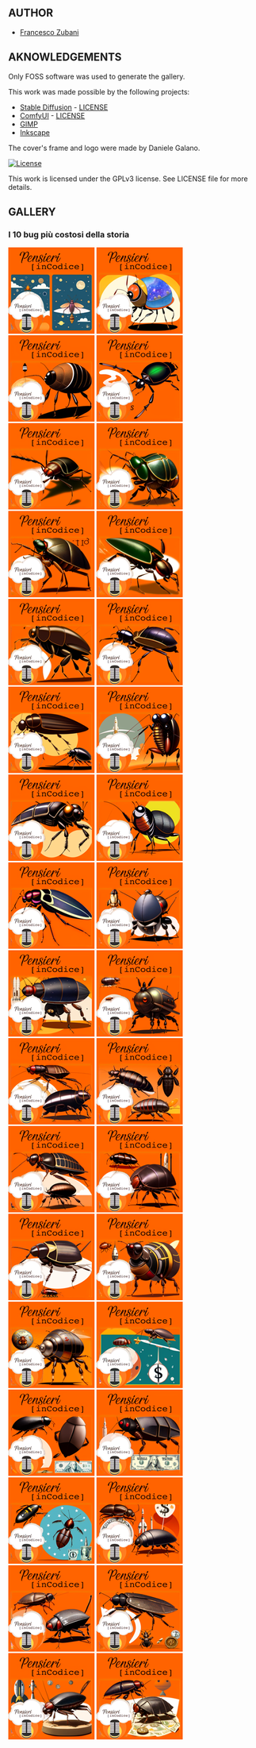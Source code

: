 ## AUTHOR

- [Francesco Zubani](https://www.linkedin.com/in/francesco-zubani-5957081a6/)

## AKNOWLEDGEMENTS

Only FOSS software was used to generate the gallery.

This work was made possible by the following projects:

- [Stable Diffusion](https://github.com/CompVis/stable-diffusion) - [LICENSE](https://github.com/CompVis/stable-diffusion/blob/main/LICENSE)
- [ComfyUI](https://github.com/comfyanonymous/ComfyUI) - [LICENSE](https://github.com/comfyanonymous/ComfyUI/blob/master/LICENSE)
- [GIMP](https://www.gimp.org/)
- [Inkscape](https://inkscape.org/)

The cover's frame and logo were made by Daniele Galano.

[![License](https://img.shields.io/badge/License-GPL%20v3-blue.svg)](http://www.gnu.org/licenses/gpl-3.0)

This work is licensed under the GPLv3 license.
See LICENSE file for more details.

## GALLERY

### I 10 bug più costosi della storia

<div class="gallery">
  <a href="PIC2_01.png"><img class="thumbnail" src="./thumbs/PIC2_01.png" alt="PIC2_01"></a>
  <a href="PIC2_02.png"><img class="thumbnail" src="./thumbs/PIC2_02.png" alt="PIC2_02"></a>
  <a href="PIC2_03.png"><img class="thumbnail" src="./thumbs/PIC2_03.png" alt="PIC2_03"></a>
  <a href="PIC2_04.png"><img class="thumbnail" src="./thumbs/PIC2_04.png" alt="PIC2_04"></a>
  <a href="PIC2_05.png"><img class="thumbnail" src="./thumbs/PIC2_05.png" alt="PIC2_05"></a>
  <a href="PIC2_06.png"><img class="thumbnail" src="./thumbs/PIC2_06.png" alt="PIC2_06"></a>
  <a href="PIC2_07.png"><img class="thumbnail" src="./thumbs/PIC2_07.png" alt="PIC2_07"></a>
  <a href="PIC2_08.png"><img class="thumbnail" src="./thumbs/PIC2_08.png" alt="PIC2_08"></a>
  <a href="PIC2_09.png"><img class="thumbnail" src="./thumbs/PIC2_09.png" alt="PIC2_09"></a>
  <a href="PIC2_10.png"><img class="thumbnail" src="./thumbs/PIC2_10.png" alt="PIC2_10"></a>
  <a href="PIC2_11.png"><img class="thumbnail" src="./thumbs/PIC2_11.png" alt="PIC2_11"></a>
  <a href="PIC2_12.png"><img class="thumbnail" src="./thumbs/PIC2_12.png" alt="PIC2_12"></a>
  <a href="PIC2_13.png"><img class="thumbnail" src="./thumbs/PIC2_13.png" alt="PIC2_13"></a>
  <a href="PIC2_14.png"><img class="thumbnail" src="./thumbs/PIC2_14.png" alt="PIC2_14"></a>
  <a href="PIC2_15.png"><img class="thumbnail" src="./thumbs/PIC2_15.png" alt="PIC2_15"></a>
  <a href="PIC2_16.png"><img class="thumbnail" src="./thumbs/PIC2_16.png" alt="PIC2_16"></a>
  <a href="PIC2_17.png"><img class="thumbnail" src="./thumbs/PIC2_17.png" alt="PIC2_17"></a>
  <a href="PIC2_18.png"><img class="thumbnail" src="./thumbs/PIC2_18.png" alt="PIC2_18"></a>
  <a href="PIC2_19.png"><img class="thumbnail" src="./thumbs/PIC2_19.png" alt="PIC2_19"></a>
  <a href="PIC2_20.png"><img class="thumbnail" src="./thumbs/PIC2_20.png" alt="PIC2_20"></a>
  <a href="PIC2_21.png"><img class="thumbnail" src="./thumbs/PIC2_21.png" alt="PIC2_21"></a>
  <a href="PIC2_22.png"><img class="thumbnail" src="./thumbs/PIC2_22.png" alt="PIC2_22"></a>
  <a href="PIC2_23.png"><img class="thumbnail" src="./thumbs/PIC2_23.png" alt="PIC2_23"></a>
  <a href="PIC2_24.png"><img class="thumbnail" src="./thumbs/PIC2_24.png" alt="PIC2_24"></a>
  <a href="PIC2_25.png"><img class="thumbnail" src="./thumbs/PIC2_25.png" alt="PIC2_25"></a>
  <a href="PIC2_26.png"><img class="thumbnail" src="./thumbs/PIC2_26.png" alt="PIC2_26"></a>
  <a href="PIC2_27.png"><img class="thumbnail" src="./thumbs/PIC2_27.png" alt="PIC2_27"></a>
  <a href="PIC2_28.png"><img class="thumbnail" src="./thumbs/PIC2_28.png" alt="PIC2_28"></a>
  <a href="PIC2_29.png"><img class="thumbnail" src="./thumbs/PIC2_29.png" alt="PIC2_29"></a>
  <a href="PIC2_30.png"><img class="thumbnail" src="./thumbs/PIC2_30.png" alt="PIC2_30"></a>
  <a href="PIC2_31.png"><img class="thumbnail" src="./thumbs/PIC2_31.png" alt="PIC2_31"></a>
  <a href="PIC2_32.png"><img class="thumbnail" src="./thumbs/PIC2_32.png" alt="PIC2_32"></a>
  <a href="PIC2_33.png"><img class="thumbnail" src="./thumbs/PIC2_33.png" alt="PIC2_33"></a>
  <a href="PIC2_34.png"><img class="thumbnail" src="./thumbs/PIC2_34.png" alt="PIC2_34"></a>
</div>
</body>
</html>
